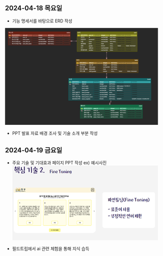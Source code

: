 ## 2024-04-18 목요일

- 기능 명세서를 바탕으로 ERD 작성

![image.png](./image.png)


- PPT 발표 자료 배경 조사 및 기술 소개 부분 작성  



## 2024-04-19 금요일 

- 주요 기술 및 기대효과 페이지 PPT 작성 
ex) 예시사진
![image-1.png](./image-1.png)

- 필드트립에서 ai 관련 체험을 통해 지식 습득
